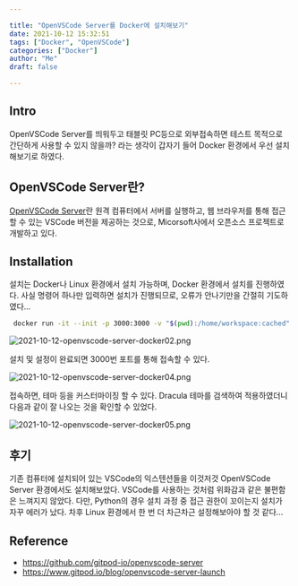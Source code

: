```yaml
---

title: "OpenVSCode Server를 Docker에 설치해보기"
date: 2021-10-12 15:32:51
tags: ["Docker", "OpenVSCode"]
categories: ["Docker"]
author: "Me"
draft: false

---
```


## Intro

OpenVSCode Server를 띄워두고 태블릿 PC등으로 외부접속하면 테스트 목적으로 간단하게 사용할 수 있지 않을까? 라는 생각이 갑자기 들어 Docker 환경에서 우선 설치해보기로 하였다.


## OpenVSCode Server란?

[OpenVSCode Server](https://github.com/gitpod-io/openvscode-server)란 원격 컴퓨터에서 서버를 실행하고, 웹 브라우저를 통해 접근할 수 있는 VSCode 버전을 제공하는 것으로, Micorsoft사에서 오픈소스 프로젝트로 개발하고 있다.


## Installation

설치는 Docker나 Linux 환경에서 설치 가능하며, Docker 환경에서 설치를 진행하였다. 사실 명령어 하나만 입력하면 설치가 진행되므로, 오류가 안나기만을 간절히 기도하였다...

```bash
 docker run -it --init -p 3000:3000 -v "$(pwd):/home/workspace:cached" gitpod/openvscode-server
```

![2021-10-12-openvscode-server-docker02.png](/img/2021-10-12-openvscode-server-docker02.png)

설치 및 설정이 완료되면 3000번 포트를 통해 접속할 수 있다.

![2021-10-12-openvscode-server-docker04.png](/img/2021-10-12-openvscode-server-docker04.png)

접속하면, 테마 등을 커스터마이징 할 수 있다. Dracula 테마를 검색하여 적용하였더니 다음과 같이 잘 나오는 것을 확인할 수 있었다. 

![2021-10-12-openvscode-server-docker05.png](/img/2021-10-12-openvscode-server-docker05.png)


## 후기

기존 컴퓨터에 설치되어 있는 VSCode의 익스텐션들을 이것저것 OpenVSCode Server 환경에서도 설치해보았다. VSCode를 사용하는 것처럼 위화감과 같은 불편함은 느껴지지 않았다. 다만, Python의 경우 설치 과정 중 접근 권한이 꼬이는지 설치가 자꾸 에러가 났다. 차후 Linux 환경에서 한 번 더 차근차근 설정해보아야 할 것 같다...



## Reference

- https://github.com/gitpod-io/openvscode-server
- https://www.gitpod.io/blog/openvscode-server-launch
